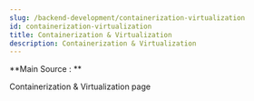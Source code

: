 ```yaml
---
slug: /backend-development/containerization-virtualization
id: containerization-virtualization
title: Containerization & Virtualization
description: Containerization & Virtualization
---
```


**Main Source : **

Containerization & Virtualization page
